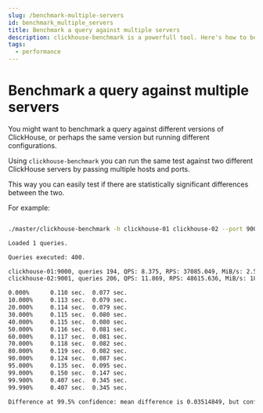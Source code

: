 ```yaml
---
slug: /benchmark-multiple-servers
id: benchmark_multiple_servers
title: Benchmark a query against multiple servers
description: clickhouse-benchmark is a powerfull tool. Here's how to benchmark a query against different ClickHouse servers that might have different versions or configurations.
tags:
  - performance
---
```


# Benchmark a query against multiple servers

You might want to benchmark a query against different versions of ClickHouse, or perhaps the same version but running different configurations. 

Using `clickhouse-benchmark` you can run the same test against two different ClickHouse servers by passing multiple hosts and ports. 

This way you can easily test if there are statistically significant differences between the two.

For example:

```bash

./master/clickhouse-benchmark -h clickhouse-01 clickhouse-02 --port 9000 9001 -i 400 -d 0 --max_threads 1 --query "..."

Loaded 1 queries.

Queries executed: 400.

clickhouse-01:9000, queries 194, QPS: 8.375, RPS: 37085.049, MiB/s: 2.501, result RPS: 8.375, result MiB/s: 0.003.
clickhouse-02:9001, queries 206, QPS: 11.869, RPS: 48615.636, MiB/s: 18.314, result RPS: 11.869, result MiB/s: 0.004.

0.000%		0.110 sec.	0.077 sec.
10.000%		0.113 sec.	0.079 sec.
20.000%		0.114 sec.	0.079 sec.
30.000%		0.115 sec.	0.080 sec.
40.000%		0.115 sec.	0.080 sec.
50.000%		0.116 sec.	0.081 sec.
60.000%		0.117 sec.	0.081 sec.
70.000%		0.118 sec.	0.082 sec.
80.000%		0.119 sec.	0.082 sec.
90.000%		0.124 sec.	0.087 sec.
95.000%		0.135 sec.	0.095 sec.
99.000%		0.150 sec.	0.147 sec.
99.900%		0.407 sec.	0.345 sec.
99.990%		0.407 sec.	0.345 sec.

Difference at 99.5% confidence: mean difference is 0.03514849, but confidence interval is 0.00664633
```

